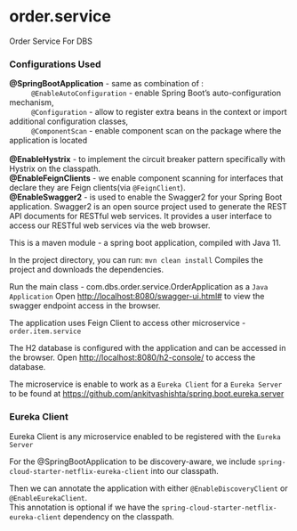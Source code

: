 # order.service
Order Service For DBS

### Configurations Used
<b>@SpringBootApplication</b> - same as combination of : <br/>
&nbsp;&nbsp;&nbsp;&nbsp;&nbsp;&nbsp;&nbsp;&nbsp;&nbsp;&nbsp;`@EnableAutoConfiguration` - enable Spring Boot’s auto-configuration mechanism,<br/>
&nbsp;&nbsp;&nbsp;&nbsp;&nbsp;&nbsp;&nbsp;&nbsp;&nbsp;&nbsp;`@Configuration` - allow to register extra beans in the context or import additional configuration classes,<br/>
&nbsp;&nbsp;&nbsp;&nbsp;&nbsp;&nbsp;&nbsp;&nbsp;&nbsp;&nbsp;`@ComponentScan` - enable component scan on the package where the application is located<br/>
<br/>
<b>@EnableHystrix</b> - to implement the circuit breaker pattern specifically with Hystrix on the classpath.<br/>
<b>@EnableFeignClients</b> - we enable component scanning for interfaces that declare they are Feign clients(via `@FeignClient`).<br/>
<b>@EnableSwagger2</b> - is used to enable the Swagger2 for your Spring Boot application. Swagger2 is an open source project used to generate the REST API documents for RESTful web services. It provides a user interface to access our RESTful web services via the web browser.

This is a maven module - a spring boot application, compiled with Java 11.

In the project directory, you can run: `mvn clean install`
Compiles the project and downloads the dependencies.<br />

Run the main class - com.dbs.order.service.OrderApplication as a `Java Application`
Open [http://localhost:8080/swagger-ui.html#](http://localhost:8080/swagger-ui.html#) to view the swagger endpoint access in the browser.

The application uses Feign Client to access other microservice - `order.item.service`

The H2 database is configured with the application and can be accessed in the browser.
Open [http://localhost:8080/h2-console/](http://localhost:8080/h2-console/) to access the database.

The microservice is enable to work as a `Eureka Client` for a `Eureka Server` to be found at https://github.com/ankitvashishta/spring.boot.eureka.server 

### Eureka Client
Eureka Client is any microservice enabled to be registered with the `Eureka Server`

For the @SpringBootApplication to be discovery-aware, we include `spring-cloud-starter-netflix-eureka-client` into our classpath.

Then we can annotate the application with either `@EnableDiscoveryClient` or `@EnableEurekaClient`.<br>
This annotation is optional if we have the `spring-cloud-starter-netflix-eureka-client` dependency on the classpath.
